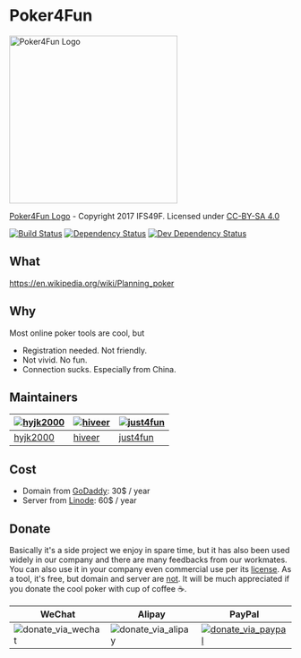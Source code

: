 # Poker4Fun

<img width="300" alt="Poker4Fun Logo" src="https://user-images.githubusercontent.com/4647136/28408722-fec2a050-6d6a-11e7-9729-798bc945801b.png">

[Poker4Fun Logo](https://github.com/IFS49F/poker/blob/master/public/apple-touch-icon.png) - Copyright 2017 IFS49F. Licensed under [CC-BY-SA 4.0](https://creativecommons.org/licenses/by-sa/4.0/)

[![Build Status](https://travis-ci.org/IFS49F/poker.svg?branch=master)](https://travis-ci.org/IFS49F/poker) [![Dependency Status](https://david-dm.org/IFS49F/poker.svg)](https://david-dm.org/IFS49F/poker) [![Dev Dependency Status](https://david-dm.org/IFS49F/poker/dev-status.svg)](https://david-dm.org/IFS49F/poker?type=dev)

## What

https://en.wikipedia.org/wiki/Planning_poker

## Why

Most online poker tools are cool, but

- Registration needed. Not friendly.
- Not vivid. No fun.
- Connection sucks. Especially from China.

## Maintainers

| [![hyjk2000](https://avatars0.githubusercontent.com/u/4647136?s=300&v=4)](https://github.com/hyjk2000) | [![hiveer](https://avatars0.githubusercontent.com/u/3827780?s=300&v=4)](https://github.com/hiveer) | [![just4fun](https://avatars0.githubusercontent.com/u/7512625?s=300&v=4)](https://github.com/just4fun) |
| --- | --- | --- |
| [hyjk2000](https://github.com/hyjk2000) | [hiveer](https://github.com/hiveer) | [just4fun](https://github.com/just4fun) |

## Cost

- Domain from [GoDaddy](https://www.godaddy.com/): 30$ / year
- Server from [Linode](https://www.linode.com/): 60$ / year

## Donate

Basically it's a side project we enjoy in spare time, but it has also been used widely in our company and there are many feedbacks from our workmates. You can also use it in your company even commercial use per its [license](https://github.com/IFS49F/poker/blob/master/LICENSE). As a tool, it's free, but domain and server are [not](#cost). It will be much appreciated if you donate the cool poker with cup of coffee ☕️.

| WeChat | Alipay | PayPal |
| --- | --- | --- |
|![donate_via_wechat](https://user-images.githubusercontent.com/7512625/39191933-96503b6a-480a-11e8-94a0-ec5efc16dc5d.jpg)|![donate_via_alipay](https://user-images.githubusercontent.com/7512625/39191930-95c25598-480a-11e8-8508-7a48d009db55.png)|[![donate_via_paypal](https://user-images.githubusercontent.com/7512625/39193475-39a8fccc-480e-11e8-926d-b2f86050db69.png)](https://www.paypal.me/houritsunohikari)|